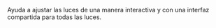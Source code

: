 Ayuda a ajustar las luces de una manera interactiva y con una interfaz compartida para todas las luces.


